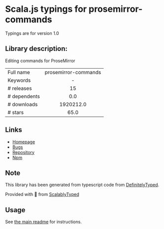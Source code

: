 
# Scala.js typings for prosemirror-commands

Typings are for version 1.0

## Library description:
Editing commands for ProseMirror

|                    |                 |
| ------------------ | :-------------: |
| Full name          | prosemirror-commands |
| Keywords           | - |
| # releases         | 15 |
| # dependents       | 0.0 |
| # downloads        | 1920212.0 |
| # stars            | 65.0 |

## Links
- [Homepage](https://github.com/prosemirror/prosemirror-commands#readme)
- [Bugs](https://github.com/prosemirror/prosemirror-commands/issues)
- [Repository](https://github.com/prosemirror/prosemirror-commands)
- [Npm](https://www.npmjs.com/package/prosemirror-commands)
    


## Note
This library has been generated from typescript code from [DefinitelyTyped](https://definitelytyped.org).

Provided with :purple_heart: from [ScalablyTyped](https://github.com/oyvindberg/ScalablyTyped)

## Usage
See [the main readme](../../readme.md) for instructions.


